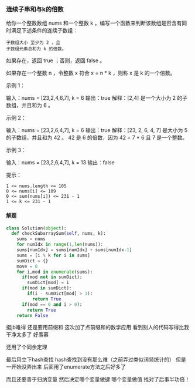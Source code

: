 ### 连续子串和与k的倍数

给你一个整数数组 nums 和一个整数 k ，编写一个函数来判断该数组是否含有同时满足下述条件的连续子数组：

    子数组大小 至少为 2 ，且
    子数组元素总和为 k 的倍数。

如果存在，返回 true ；否则，返回 false 。

如果存在一个整数 n ，令整数 x 符合 x = n * k ，则称 x 是 k 的一个倍数。

 

示例 1：

输入：nums = [23,2,4,6,7], k = 6
输出：true
解释：[2,4] 是一个大小为 2 的子数组，并且和为 6 。

示例 2：

输入：nums = [23,2,6,4,7], k = 6
输出：true
解释：[23, 2, 6, 4, 7] 是大小为 5 的子数组，并且和为 42 。 
42 是 6 的倍数，因为 42 = 7 * 6 且 7 是一个整数。

示例 3：

输入：nums = [23,2,6,4,7], k = 13
输出：false

 

提示：

    1 <= nums.length <= 105
    0 <= nums[i] <= 109
    0 <= sum(nums[i]) <= 231 - 1
    1 <= k <= 231 - 1







#### 解题

```python
class Solution(object):
  def checkSubarraySum(self, nums, k):
    sums = nums
    for numIdx in range(1,len(nums)):
    sums[numIdx] = sums[numIdx] + sums[numIdx-1]
    sums = [i % k for i in sums]
    sumDict = {}
    move = 0
    for i,mod in enumerate(sums):
      if(mod not in sumDict):
        sumDict[mod] = i
      if(mod in sumDict):
        if(i - sumDict[mod] > 1):
          return True
      if(mod == 0 and i > 0):
        return True
    return False
```



挺jb难得 还是要用前缀和 这次加了点前缀和的数学应用 看到别人的代码写得比我干净太多了 好羡慕

还用了个同余定理

最后用立下hash查找 hash查找到没有那么难（之前弄过类似词频统计的） 但是一开始没弄出来 后面用了enumerate方法之后好多了

而且还要善于归纳变量 然后决定哪个变量做键 哪个变量做值 找对了后事半功倍！